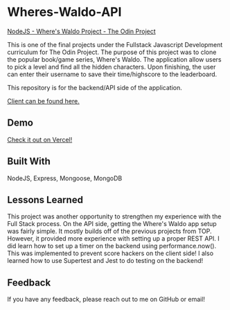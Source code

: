 # Wheres-Waldo-API

[NodeJS - Where's Waldo Project - The Odin Project](https://www.theodinproject.com/lessons/nodejs-where-s-waldo-a-photo-tagging-app)

This is one of the final projects under the Fullstack Javascript Development curriculum for The Odin Project. The purpose of this project was to clone the popular book/game series, Where's Waldo. The application allow users to pick a level and find all the hidden characters. Upon finishing, the user can enter their username to save their time/highscore to the leaderboard.

This repository is for the backend/API side of the application.

[Client can be found here.](https://github.com/Nogiback/Wheres-Waldo-Client)

## Demo

[Check it out on Vercel!](https://nogi-wheres-waldo.vercel.app/)

## Built With

NodeJS, Express, Mongoose, MongoDB

## Lessons Learned

This project was another opportunity to strengthen my experience with the Full Stack process. On the API side, getting the Where's Waldo app setup was fairly simple. It mostly builds off of the previous projects from TOP. However, it provided more experience with setting up a proper REST API. I did learn how to set up a timer on the backend using performance.now(). This was implemented to prevent score hackers on the client side! I also learned how to use Supertest and Jest to do testing on the backend!

## Feedback

If you have any feedback, please reach out to me on GitHub or email!
